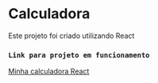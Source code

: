 # Calculadora

Este projeto foi criado utilizando React

### `Link para projeto em funcionamento`

[Minha calculadora React](https://calculadora-react-camilapdsilva.vercel.app/) 
